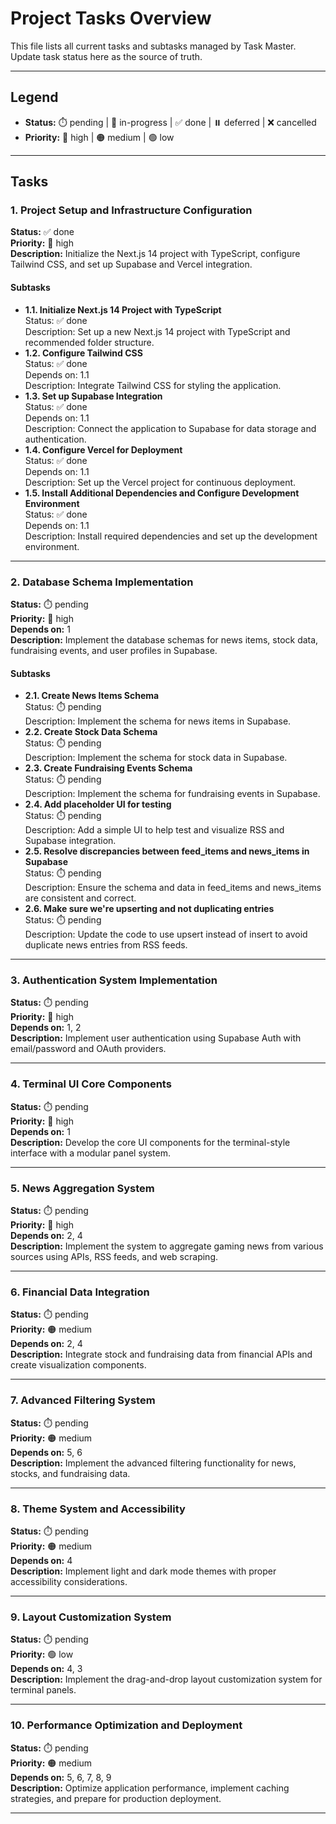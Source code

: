 # Project Tasks Overview

This file lists all current tasks and subtasks managed by Task Master. Update task status here as the source of truth.

---

## Legend
- **Status:** ⏱️ pending | 🚧 in-progress | ✅ done | ⏸️ deferred | ❌ cancelled
- **Priority:** 🔴 high | 🟠 medium | 🟢 low

---

## Tasks

### 1. Project Setup and Infrastructure Configuration  
**Status:** ✅ done  
**Priority:** 🔴 high  
**Description:** Initialize the Next.js 14 project with TypeScript, configure Tailwind CSS, and set up Supabase and Vercel integration.

#### Subtasks
- **1.1. Initialize Next.js 14 Project with TypeScript**  
  Status: ✅ done  
  Description: Set up a new Next.js 14 project with TypeScript and recommended folder structure.
- **1.2. Configure Tailwind CSS**  
  Status: ✅ done  
  Depends on: 1.1  
  Description: Integrate Tailwind CSS for styling the application.
- **1.3. Set up Supabase Integration**  
  Status: ✅ done  
  Depends on: 1.1  
  Description: Connect the application to Supabase for data storage and authentication.
- **1.4. Configure Vercel for Deployment**  
  Status: ✅ done  
  Depends on: 1.1  
  Description: Set up the Vercel project for continuous deployment.
- **1.5. Install Additional Dependencies and Configure Development Environment**  
  Status: ✅ done  
  Depends on: 1.1  
  Description: Install required dependencies and set up the development environment.

---

### 2. Database Schema Implementation  
**Status:** ⏱️ pending  
**Priority:** 🔴 high  
**Depends on:** 1  
**Description:** Implement the database schemas for news items, stock data, fundraising events, and user profiles in Supabase.

#### Subtasks
- **2.1. Create News Items Schema**  
  Status: ⏱️ pending  
  Description: Implement the schema for news items in Supabase.
- **2.2. Create Stock Data Schema**  
  Status: ⏱️ pending  
  Description: Implement the schema for stock data in Supabase.
- **2.3. Create Fundraising Events Schema**  
  Status: ⏱️ pending  
  Description: Implement the schema for fundraising events in Supabase.
- **2.4. Add placeholder UI for testing**  
  Status: ⏱️ pending  
  Description: Add a simple UI to help test and visualize RSS and Supabase integration.
- **2.5. Resolve discrepancies between feed_items and news_items in Supabase**  
  Status: ⏱️ pending  
  Description: Ensure the schema and data in feed_items and news_items are consistent and correct.
- **2.6. Make sure we're upserting and not duplicating entries**  
  Status: ⏱️ pending  
  Description: Update the code to use upsert instead of insert to avoid duplicate news entries from RSS feeds.

---

### 3. Authentication System Implementation  
**Status:** ⏱️ pending  
**Priority:** 🔴 high  
**Depends on:** 1, 2  
**Description:** Implement user authentication using Supabase Auth with email/password and OAuth providers.

---

### 4. Terminal UI Core Components  
**Status:** ⏱️ pending  
**Priority:** 🔴 high  
**Depends on:** 1  
**Description:** Develop the core UI components for the terminal-style interface with a modular panel system.

---

### 5. News Aggregation System  
**Status:** ⏱️ pending  
**Priority:** 🔴 high  
**Depends on:** 2, 4  
**Description:** Implement the system to aggregate gaming news from various sources using APIs, RSS feeds, and web scraping.

---

### 6. Financial Data Integration  
**Status:** ⏱️ pending  
**Priority:** 🟠 medium  
**Depends on:** 2, 4  
**Description:** Integrate stock and fundraising data from financial APIs and create visualization components.

---

### 7. Advanced Filtering System  
**Status:** ⏱️ pending  
**Priority:** 🟠 medium  
**Depends on:** 5, 6  
**Description:** Implement the advanced filtering functionality for news, stocks, and fundraising data.

---

### 8. Theme System and Accessibility  
**Status:** ⏱️ pending  
**Priority:** 🟠 medium  
**Depends on:** 4  
**Description:** Implement light and dark mode themes with proper accessibility considerations.

---

### 9. Layout Customization System  
**Status:** ⏱️ pending  
**Priority:** 🟢 low  
**Depends on:** 4, 3  
**Description:** Implement the drag-and-drop layout customization system for terminal panels.

---

### 10. Performance Optimization and Deployment  
**Status:** ⏱️ pending  
**Priority:** 🟠 medium  
**Depends on:** 5, 6, 7, 8, 9  
**Description:** Optimize application performance, implement caching strategies, and prepare for production deployment.

--- 
